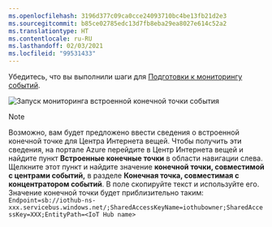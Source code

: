 ```yaml
---
ms.openlocfilehash: 3196d377c09ca0cce24093710bc4be13fb21d2e3
ms.sourcegitcommit: b85ce02785edc13d7fb8eba29ea8027e614c52a2
ms.translationtype: HT
ms.contentlocale: ru-RU
ms.lasthandoff: 02/03/2021
ms.locfileid: "99531433"
---
```

Убедитесь, что вы выполнили шаги для [Подготовки к мониторингу событий](../../../detect-motion-emit-events-quickstart.md#prepare-to-monitor-events).

![Запуск мониторинга встроенной конечной точки события](../../../media/quickstarts/start-monitoring-iothub-events.png)

> [!NOTE]
> Возможно, вам будет предложено ввести сведения о встроенной конечной точке для Центра Интернета вещей. Чтобы получить эти сведения, на портале Azure перейдите в Центр Интернета вещей и найдите пункт **Встроенные конечные точки** в области навигации слева. Щелкните этот пункт и найдите значение **конечной точки, совместимой с центрами событий,** в разделе **Конечная точка, совместимая с концентратором событий**. В поле скопируйте текст и используйте его. Значение конечной точки будет приблизительно таким:  
    ```
    Endpoint=sb://iothub-ns-xxx.servicebus.windows.net/;SharedAccessKeyName=iothubowner;SharedAccessKey=XXX;EntityPath=<IoT Hub name>
    ```

